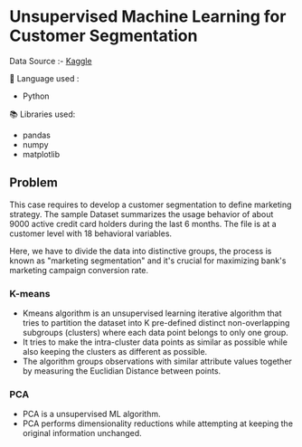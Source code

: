 # Unsupervised Machine Learning for Customer Segmentation

Data Source :- [Kaggle](https://www.kaggle.com/arjunbhasin2013/ccdata)

🔧 Language used :
- Python

📚 Libraries used:
- pandas
- numpy
- matplotlib

## Problem

This case requires to develop a customer segmentation to define marketing strategy. The sample Dataset summarizes the usage behavior of about 9000 active credit card holders during the last 6 months. The file is at a customer level with 18 behavioral variables.

Here, we have to divide the data into distinctive groups, the process is known as "marketing segmentation" and it's crucial for maximizing bank's marketing campaign conversion rate.

### K-means

- Kmeans algorithm is an unsupervised learning iterative algorithm that tries to partition the dataset into K pre-defined distinct non-overlapping subgroups (clusters) where each data point belongs to only one group. 
- It tries to make the intra-cluster data points as similar as possible while also keeping the clusters as different as possible. 
- The algorithm groups observations with similar attribute values together by measuring the Euclidian Distance between points.

### PCA

- PCA is a unsupervised ML algorithm.
- PCA performs dimensionality reductions while attempting at keeping the original information unchanged.

